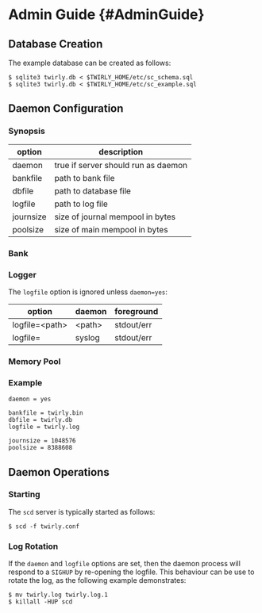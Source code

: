 Admin Guide {#AdminGuide}
===========

Database Creation
-----------------

The example database can be created as follows:

    $ sqlite3 twirly.db < $TWIRLY_HOME/etc/sc_schema.sql
    $ sqlite3 twirly.db < $TWIRLY_HOME/etc/sc_example.sql

Daemon Configuration
--------------------

### Synopsis ###

| option    | description                         |
|-----------|-------------------------------------|
| daemon    | true if server should run as daemon |
| bankfile  | path to bank file                   |
| dbfile    | path to database file               |
| logfile   | path to log file                    |
| journsize | size of journal mempool in bytes    |
| poolsize  | size of main mempool in bytes       |

### Bank ###

### Logger ###

The `logfile` option is ignored unless `daemon=yes`:

| option           | daemon   | foreground |
|------------------|----------|------------|
| logfile=\<path\> | \<path\> | stdout/err |
| logfile=         | syslog   | stdout/err |

### Memory Pool ###

### Example ###

    daemon = yes

    bankfile = twirly.bin
    dbfile = twirly.db
    logfile = twirly.log

    journsize = 1048576
    poolsize = 8388608

Daemon Operations
-----------------

### Starting ###

The `scd` server is typically started as follows:

    $ scd -f twirly.conf

### Log Rotation ###

If the `daemon` and `logfile` options are set, then the daemon process will respond to a `SIGHUP` by
re-opening the logfile. This behaviour can be use to rotate the log, as the following example
demonstrates:

    $ mv twirly.log twirly.log.1
    $ killall -HUP scd
